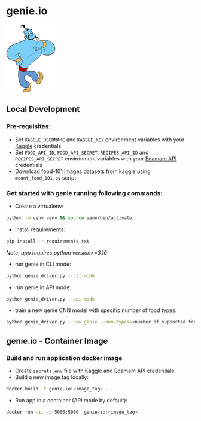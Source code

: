 # genie.io
![genie image](genie_logo.png)
## Local Development
### Pre-requisites:
- Set `KAGGLE_USERNAME` and `KAGGLE_KEY` environment variables with your [Kaggle](https://www.kaggle.com/) credentials
- Set `FOOD_API_ID`, `FOOD_API_SECRET`, `RECIPES_API_ID` and `RECIPES_API_SECRET`
  environment variables with your [Edamam API](https://www.edamam.com/) credentials
- Download [food-101](https://www.kaggle.com/datasets/kmader/food41) images datasets from kaggle using `mount_food_101.py` script
### Get started with genie running following commands:
- Create a virtualenv:
```bash
python -m venv venv && source venv/bin/activate
```
- install requirements:
```bash
pip install -r requirements.txt
```
*Note: app requires python version>=3.10*
- run genie in CLI mode:
```bash
python genie_driver.py --cli-mode
```
- run genie in API mode:
```bash
python genie_driver.py --api-mode
```
- train a new genie CNN model with specific number of food types:
```bash
python genie_driver.py --new-genie --num-types=<number of supported food types>
```

## genie.io - Container Image
### Build and run application docker image
- Create `secrets.env` file with Kaggle and Edamam API credentials
- Build a new image tag locally:
```bash
docker build -t genie-io:<image_tag> .
```
- Run app in a container (API mode by default):
```bash
docker run -it -p 5000:5000  genie-io:<image_tag>
```